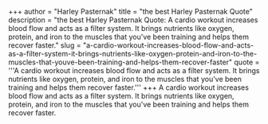 +++
author = "Harley Pasternak"
title = "the best Harley Pasternak Quote"
description = "the best Harley Pasternak Quote: A cardio workout increases blood flow and acts as a filter system. It brings nutrients like oxygen, protein, and iron to the muscles that you've been training and helps them recover faster."
slug = "a-cardio-workout-increases-blood-flow-and-acts-as-a-filter-system-it-brings-nutrients-like-oxygen-protein-and-iron-to-the-muscles-that-youve-been-training-and-helps-them-recover-faster"
quote = '''A cardio workout increases blood flow and acts as a filter system. It brings nutrients like oxygen, protein, and iron to the muscles that you've been training and helps them recover faster.'''
+++
A cardio workout increases blood flow and acts as a filter system. It brings nutrients like oxygen, protein, and iron to the muscles that you've been training and helps them recover faster.
